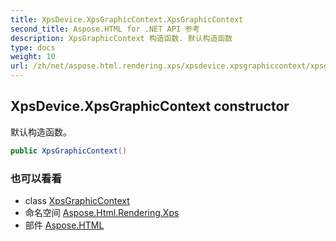 ```yaml
---
title: XpsDevice.XpsGraphicContext.XpsGraphicContext
second_title: Aspose.HTML for .NET API 参考
description: XpsGraphicContext 构造函数. 默认构造函数
type: docs
weight: 10
url: /zh/net/aspose.html.rendering.xps/xpsdevice.xpsgraphiccontext/xpsgraphiccontext/
---
```

## XpsDevice.XpsGraphicContext constructor

默认构造函数。

```csharp
public XpsGraphicContext()
```

### 也可以看看

* class [XpsGraphicContext](../)
* 命名空间 [Aspose.Html.Rendering.Xps](../../xpsdevice.xpsgraphiccontext/)
* 部件 [Aspose.HTML](../../../)


